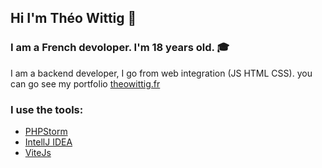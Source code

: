 ## Hi I'm Théo Wittig :wave:

### I am a French devoloper. I'm 18 years old. :mortar_board:
I am a backend developer, I go from web integration (JS HTML CSS).
you can go see my portfolio [theowittig.fr](https://theowittig.fr)

### I use the tools:
- [PHPStorm](https://www.jetbrains.com/phpstorm/)
- [IntellJ IDEA](https://www.jetbrains.com/idea/)
- [ViteJs](https://vitejs.dev/)
